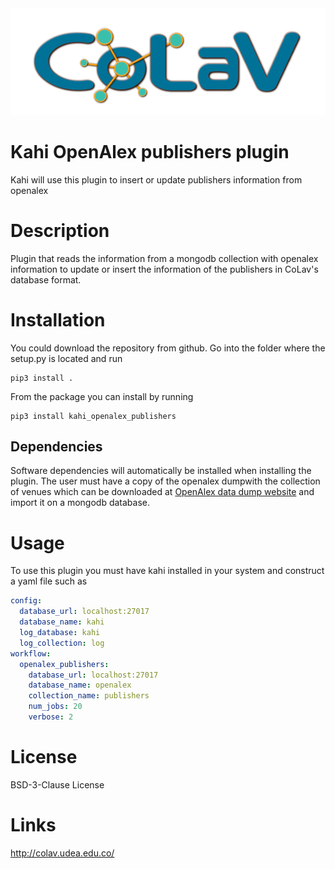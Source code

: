 <center><img src="https://raw.githubusercontent.com/colav/colav.github.io/master/img/Logo.png"/></center>

# Kahi OpenAlex publishers plugin 
Kahi will use this plugin to insert or update publishers information from openalex

# Description
Plugin that reads the information from a mongodb collection with openalex information to update or insert the information of the publishers in CoLav's database format.

# Installation
You could download the repository from github. Go into the folder where the setup.py is located and run
```shell
pip3 install .
```
From the package you can install by running
```shell
pip3 install kahi_openalex_publishers
```

## Dependencies
Software dependencies will automatically be installed when installing the plugin.
The user must have a copy of the openalex dumpwith the collection of venues which can be downloaded at [OpenAlex data dump website](https://docs.openalex.org/download-all-data/openalex-snapshot "OpenAlex data dump website") and import it on a mongodb database.

# Usage
To use this plugin you must have kahi installed in your system and construct a yaml file such as
```yaml
config:
  database_url: localhost:27017
  database_name: kahi
  log_database: kahi
  log_collection: log
workflow:
  openalex_publishers:
    database_url: localhost:27017
    database_name: openalex
    collection_name: publishers
    num_jobs: 20
    verbose: 2
```


# License
BSD-3-Clause License 

# Links
http://colav.udea.edu.co/

